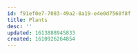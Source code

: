 ```yaml
---
id: f91ef0e7-7083-49a2-8a19-e4e0d7560f8f
title: Plants
desc: ''
updated: 1613888945833
created: 1610926264854
---
```


